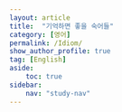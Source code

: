```yaml
---
layout: article
title:  "기억하면 좋을 숙어들"
category: [영어]
permalink: /Idiom/
show_author_profile: true
tag: [English]
aside:
    toc: true
sidebar:
    nav: "study-nav"
---
```




